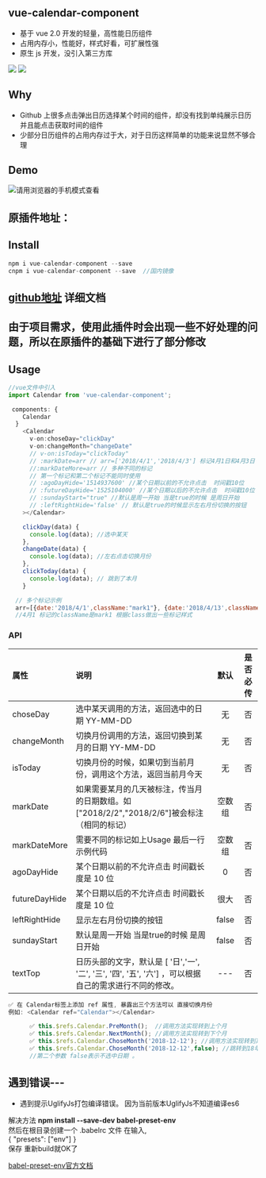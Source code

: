 ## vue-calendar-component

* 基于 vue 2.0 开发的轻量，高性能日历组件
* 占用内存小，性能好，样式好看，可扩展性强
* 原生 js 开发，没引入第三方库

![](https://img.shields.io/npm/v/vue-calendar-component.svg)
![](https://img.shields.io/npm/dt/vue-calendar-component.svg)

## Why

* Github 上很多点击弹出日历选择某个时间的组件，却没有找到单纯展示日历并且能点击获取时间的组件
* 少部分日历组件的占用内存过于大，对于日历这样简单的功能来说显然不够合理

## Demo

![请用浏览器的手机模式查看](https://leiyunduo/vue-calendar/dist/#/)

## 原插件地址：
## Install

```javascript
npm i vue-calendar-component --save
cnpm i vue-calendar-component --save  //国内镜像
```

## [github地址](https://github.com/zwhGithub/vue-calendar) 详细文档


## 由于项目需求，使用此插件时会出现一些不好处理的问题，所以在原插件的基础下进行了部分修改
## Usage

```javascript
//vue文件中引入
import Calendar from 'vue-calendar-component';

 components: {
    Calendar
  }
    <Calendar
      v-on:choseDay="clickDay"
      v-on:changeMonth="changeDate"
      // v-on:isToday="clickToday"
      // :markDate=arr // arr=['2018/4/1','2018/4/3'] 标记4月1日和4月3日 简单标记
      //:markDateMore=arr // 多种不同的标记
      // 第一个标记和第二个标记不能同时使用
      // :agoDayHide='1514937600' //某个日期以前的不允许点击  时间戳10位
      // :futureDayHide='1525104000' //某个日期以后的不允许点击  时间戳10位
      // :sundayStart="true" //默认是周一开始 当是true的时候 是周日开始
      // :leftRightHide='false' // 默认是true的时候显示左右月份切换的按钮
    ></Calendar>

    clickDay(data) {
      console.log(data); //选中某天
    },
    changeDate(data) {
      console.log(data); //左右点击切换月份
    },
    clickToday(data) {
      console.log(data); // 跳到了本月
    }

  // 多个标记示例
  arr=[{date:'2018/4/1',className:"mark1"}, {date:'2018/4/13',className:"mark2"}];
  //4月1 标记的className是mark1 根据class做出一些标记样式
```

### API

| 属性          | 说明                                                                                                   |  默认  | 是否必传 |
| :------------ | :----------------------------------------------------------------------------------------------------- | :----: | :------: |
| choseDay      | 选中某天调用的方法，返回选中的日期 YY-MM-DD                                                            |   无   |    否    |
| changeMonth   | 切换月份调用的方法，返回切换到某月的日期 YY-MM-DD                                                      |   无   |    否    |
| isToday       | 切换月份的时候，如果切到当前月份，调用这个方法，返回当前月今天                                         |   无   |    否    |
| markDate      | 如果需要某月的几天被标注，传当月的日期数组。如["2018/2/2","2018/2/6"]被会标注（相同的标记）            | 空数组 |    否    |
| markDateMore  | 需要不同的标记如上Usage 最后一行示例代码                                                               | 空数组 |    否    |
| agoDayHide    | 某个日期以前的不允许点击 时间戳长度是 10 位                                                            |   0    |    否    |
| futureDayHide | 某个日期以后的不允许点击 时间戳长度是 10 位                                                            |  很大  |    否    |
| leftRightHide | 显示左右月份切换的按钮                                                                                | false  |    否    |
| sundayStart   | 默认是周一开始 当是true的时候 是周日开始                                                               | false  |    否    |
| textTop       | 日历头部的文字，默认是 [ '日','一', '二', '三', '四', '五', '六'] ，可以根据自己的需求进行不同的修改。 |  ---   |    否    |

```javascript
✅ 在 Calendar标签上添加 ref 属性, 暴露出三个方法可以 直接切换月份
例如: <Calendar ref="Calendar"></Calendar>

      ✅ this.$refs.Calendar.PreMonth();  //调用方法实现转到上个月
      ✅ this.$refs.Calendar.NextMonth(); //调用方法实现转到下个月
      ✅ this.$refs.Calendar.ChoseMonth('2018-12-12'); //调用方法实现转到某个月
      ✅ this.$refs.Calendar.ChoseMonth('2018-12-12',false); //跳转到18年12月12日 但是不选中当天
      //第二个参数 false表示不选中日期 。
```
## 遇到错误---
- 遇到提示UglifyJs打包编译错误。
 因为当前版本UglifyJs不知道编译es6
 
 解决方法
 **npm install --save-dev babel-preset-env** <br>
然后在根目录创建一个 .babelrc 文件
在输入,<br>
{
  "presets": ["env"]
}
<br>保存 重新build就OK了

[babel-preset-env官方文档](https://github.com/babel/babel-preset-env)
